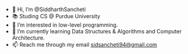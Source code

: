 - 👋 Hi, I’m @SiddharthSancheti
- 📚 Studing CS @ Purdue University
- 👀 I’m interested in low-level programming.
- 🌱 I’m currently learning Data Structures & Algorithms and Computer Architecture.
- 📫 Reach me through my email sidsancheti94@gmail.com

<!---
SiddharthSancheti/SiddharthSancheti is a ✨ special ✨ repository because its `README.md` (this file) appears on your GitHub profile.
You can click the Preview link to take a look at your changes.
--->
